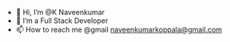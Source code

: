 - 👋 Hi, I’m @K Naveenkumar
- 🌱 I’m a Full Stack Developer
- 📫 How to reach me @gmail naveenkumarkoppala@gmail.com

<!---
K Naveenkumar is a ✨ special ✨ repository because its `README.md` (this file) appears on your GitHub profile.
You can click the Preview link to take a look at your changes.
--->
